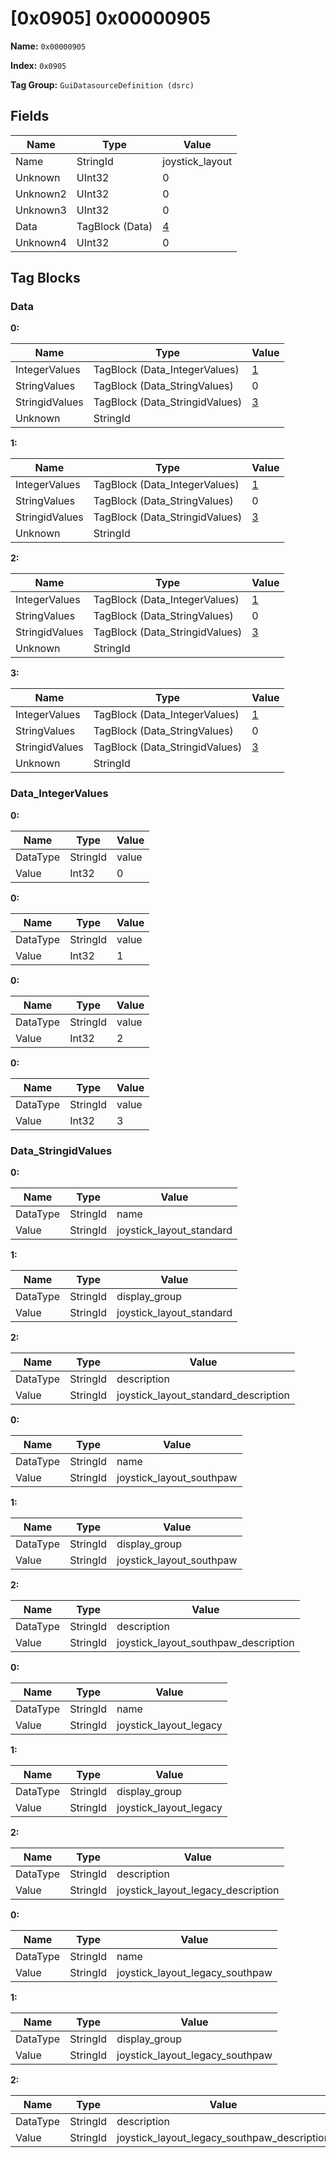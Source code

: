 # [0x0905] 0x00000905

**Name:** ```0x00000905```

**Index:** ```0x0905```

**Tag Group:** ```GuiDatasourceDefinition (dsrc)```

## Fields

Name	| Type	| Value
---	|---	|---	|
Name	|StringId	|joystick_layout
Unknown	|UInt32	|0
Unknown2	|UInt32	|0
Unknown3	|UInt32	|0
Data	|TagBlock (Data)	|[4](#data)
Unknown4	|UInt32	|0


## Tag Blocks

### Data

**0:**

Name	| Type	| Value
---	|---	|---	|
IntegerValues	|TagBlock (Data_IntegerValues)	|[1](#data_integervalues)
StringValues	|TagBlock (Data_StringValues)	|0
StringidValues	|TagBlock (Data_StringidValues)	|[3](#data_stringidvalues)
Unknown	|StringId	|


**1:**

Name	| Type	| Value
---	|---	|---	|
IntegerValues	|TagBlock (Data_IntegerValues)	|[1](#data_integervalues)
StringValues	|TagBlock (Data_StringValues)	|0
StringidValues	|TagBlock (Data_StringidValues)	|[3](#data_stringidvalues)
Unknown	|StringId	|


**2:**

Name	| Type	| Value
---	|---	|---	|
IntegerValues	|TagBlock (Data_IntegerValues)	|[1](#data_integervalues)
StringValues	|TagBlock (Data_StringValues)	|0
StringidValues	|TagBlock (Data_StringidValues)	|[3](#data_stringidvalues)
Unknown	|StringId	|


**3:**

Name	| Type	| Value
---	|---	|---	|
IntegerValues	|TagBlock (Data_IntegerValues)	|[1](#data_integervalues)
StringValues	|TagBlock (Data_StringValues)	|0
StringidValues	|TagBlock (Data_StringidValues)	|[3](#data_stringidvalues)
Unknown	|StringId	|


### Data_IntegerValues

**0:**

Name	| Type	| Value
---	|---	|---	|
DataType	|StringId	|value
Value	|Int32	|0


**0:**

Name	| Type	| Value
---	|---	|---	|
DataType	|StringId	|value
Value	|Int32	|1


**0:**

Name	| Type	| Value
---	|---	|---	|
DataType	|StringId	|value
Value	|Int32	|2


**0:**

Name	| Type	| Value
---	|---	|---	|
DataType	|StringId	|value
Value	|Int32	|3


### Data_StringidValues

**0:**

Name	| Type	| Value
---	|---	|---	|
DataType	|StringId	|name
Value	|StringId	|joystick_layout_standard


**1:**

Name	| Type	| Value
---	|---	|---	|
DataType	|StringId	|display_group
Value	|StringId	|joystick_layout_standard


**2:**

Name	| Type	| Value
---	|---	|---	|
DataType	|StringId	|description
Value	|StringId	|joystick_layout_standard_description


**0:**

Name	| Type	| Value
---	|---	|---	|
DataType	|StringId	|name
Value	|StringId	|joystick_layout_southpaw


**1:**

Name	| Type	| Value
---	|---	|---	|
DataType	|StringId	|display_group
Value	|StringId	|joystick_layout_southpaw


**2:**

Name	| Type	| Value
---	|---	|---	|
DataType	|StringId	|description
Value	|StringId	|joystick_layout_southpaw_description


**0:**

Name	| Type	| Value
---	|---	|---	|
DataType	|StringId	|name
Value	|StringId	|joystick_layout_legacy


**1:**

Name	| Type	| Value
---	|---	|---	|
DataType	|StringId	|display_group
Value	|StringId	|joystick_layout_legacy


**2:**

Name	| Type	| Value
---	|---	|---	|
DataType	|StringId	|description
Value	|StringId	|joystick_layout_legacy_description


**0:**

Name	| Type	| Value
---	|---	|---	|
DataType	|StringId	|name
Value	|StringId	|joystick_layout_legacy_southpaw


**1:**

Name	| Type	| Value
---	|---	|---	|
DataType	|StringId	|display_group
Value	|StringId	|joystick_layout_legacy_southpaw


**2:**

Name	| Type	| Value
---	|---	|---	|
DataType	|StringId	|description
Value	|StringId	|joystick_layout_legacy_southpaw_description


